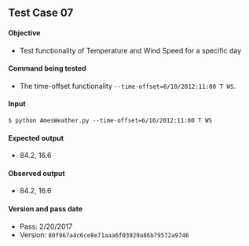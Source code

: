 ## Test Case 07
#### Objective
- Test functionality of Temperature and Wind Speed for a specific day

#### Command being tested
- The time-offset functionality ```--time-offset=6/10/2012:11:00 T WS```.

#### Input
``` $ python AmesWeather.py --time-offset=6/10/2012:11:00 T WS ```


#### Expected output
- 84.2, 16.6

#### Observed output
- 84.2, 16.6

#### Version and pass date
- Pass: 2/20/2017
- Version: ```80f967a4c6ce8e71aaa6f03929a86b79572a9746```
